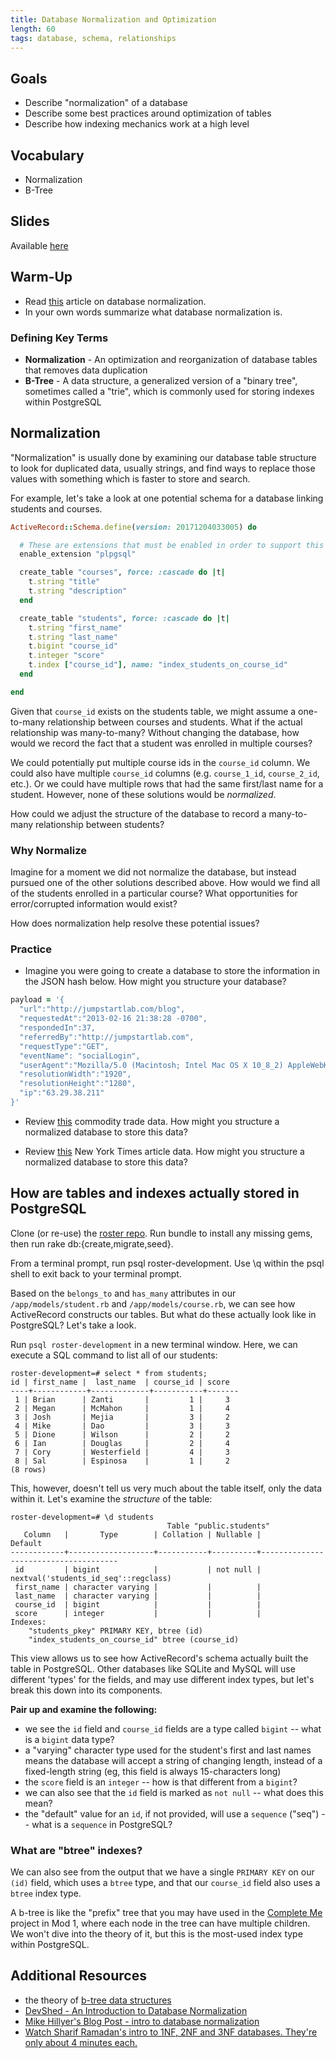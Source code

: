 ```yaml
---
title: Database Normalization and Optimization
length: 60
tags: database, schema, relationships
---
```


## Goals

* Describe "normalization" of a database
* Describe some best practices around optimization of tables
* Describe how indexing mechanics work at a high level


## Vocabulary

* Normalization
* B-Tree

## Slides

Available [here](../slides/database_normalization_and_optimization)


## Warm-Up

* Read [this](https://www.essentialsql.com/get-ready-to-learn-sql-database-normalization-explained-in-simple-english/) article on database normalization.
* In your own words summarize what database normalization is.


### Defining Key Terms

* **Normalization** - An optimization and reorganization of database tables that removes data duplication
* **B-Tree** - A data structure, a generalized version of a "binary tree", sometimes called a "trie", which is commonly used for storing indexes within PostgreSQL


## Normalization

"Normalization" is usually done by examining our database table structure to look for duplicated data, usually strings, and find ways to replace those values with something which is faster to store and search.

For example, let's take a look at one potential schema for a database linking students and courses.

```ruby
ActiveRecord::Schema.define(version: 20171204033005) do

  # These are extensions that must be enabled in order to support this database
  enable_extension "plpgsql"

  create_table "courses", force: :cascade do |t|
    t.string "title"
    t.string "description"
  end

  create_table "students", force: :cascade do |t|
    t.string "first_name"
    t.string "last_name"
    t.bigint "course_id"
    t.integer "score"
    t.index ["course_id"], name: "index_students_on_course_id"
  end

end
```

Given that `course_id` exists on the students table, we might assume a one-to-many relationship between courses and students. What if the actual relationship was many-to-many? Without changing the database, how would we record the fact that a student was enrolled in multiple courses?

We could potentially put multiple course ids in the `course_id` column. We could also have multiple `course_id` columns (e.g. `course_1_id`, `course_2_id`, etc.). Or we could have multiple rows that had the same first/last name for a student. However, none of these solutions would be *normalized*.

How could we adjust the structure of the database to record a many-to-many relationship between students?


### Why Normalize

Imagine for a moment we did not normalize the database, but instead pursued one of the other solutions described above. How would we find all of the students enrolled in a particular course? What opportunities for error/corrupted information would exist?

How does normalization help resolve these potential issues?


### Practice

* Imagine you were going to create a database to store the information in the JSON hash below. How might you structure your database?

```ruby
payload = '{
  "url":"http://jumpstartlab.com/blog",
  "requestedAt":"2013-02-16 21:38:28 -0700",
  "respondedIn":37,
  "referredBy":"http://jumpstartlab.com",
  "requestType":"GET",
  "eventName": "socialLogin",
  "userAgent":"Mozilla/5.0 (Macintosh; Intel Mac OS X 10_8_2) AppleWebKit/537.17 (KHTML, like Gecko) Chrome/24.0.1309.0 Safari/537.17",
  "resolutionWidth":"1920",
  "resolutionHeight":"1280",
  "ip":"63.29.38.211"
}'
```

* Review [this](https://www.kaggle.com/unitednations/global-commodity-trade-statistics/data) commodity trade data. How might you structure a normalized database to store this data?

* Review [this](https://www.kaggle.com/aashita/nyt-comments/data) New York Times article data. How might you structure a normalized database to store this data?



## How are tables and indexes actually stored in PostgreSQL

Clone (or re-use) the [roster repo](https://github.com/turingschool-examples/roster). Run bundle to install any missing gems, then run rake db:{create,migrate,seed}.

From a terminal prompt, run psql roster-development. Use \q within the psql shell to exit back to your terminal prompt.

Based on the `belongs_to` and `has_many` attributes in our `/app/models/student.rb` and `/app/models/course.rb`, we can see how ActiveRecord constructs our tables. But what do these actually look like in PostgreSQL? Let's take a look.

Run `psql roster-development` in a new terminal window. Here, we can execute a SQL command to list all of our students:

```
roster-development=# select * from students;
id | first_name |  last_name  | course_id | score
----+------------+-------------+-----------+-------
 1 | Brian      | Zanti       |         1 |     3
 2 | Megan      | McMahon     |         1 |     4
 3 | Josh       | Mejia       |         3 |     2
 4 | Mike       | Dao         |         3 |     3
 5 | Dione      | Wilson      |         2 |     2
 6 | Ian        | Douglas     |         2 |     4
 7 | Cory       | Westerfield |         4 |     3
 8 | Sal        | Espinosa    |         1 |     2
(8 rows)
```

This, however, doesn't tell us very much about the table itself, only the data within it. Let's examine the *structure* of the table:

```
roster-development=# \d students
                                   Table "public.students"
   Column   |       Type        | Collation | Nullable |               Default
------------+-------------------+-----------+----------+--------------------------------------
 id         | bigint            |           | not null | nextval('students_id_seq'::regclass)
 first_name | character varying |           |          |
 last_name  | character varying |           |          |
 course_id  | bigint            |           |          |
 score      | integer           |           |          |
Indexes:
    "students_pkey" PRIMARY KEY, btree (id)
    "index_students_on_course_id" btree (course_id)
```

This view allows us to see how ActiveRecord's schema actually built the table in PostgreSQL. Other databases like SQLite and MySQL will use different 'types' for the fields, and may use different index types, but let's break this down into its components.

**Pair up and examine the following:**

- we see the `id` field and `course_id` fields are a type called `bigint` -- what is a `bigint` data type?
- a "varying" character type used for the student's first and last names means the database will accept a string of changing length, instead of a fixed-length string (eg, this field is always 15-characters long)
- the `score` field is an `integer` -- how is that different from a `bigint`?
- we can also see that the `id` field is marked as `not null` -- what does this mean?
- the "default" value for an `id`, if not provided, will use a `sequence` ("seq") -- what is a `sequence` in PostgreSQL?

### What are "btree" indexes?

We can also see from the output that we have a single `PRIMARY KEY` on our `(id)` field, which uses a `btree` type, and that our `course_id` field also uses a `btree` index type.

A b-tree is like the "prefix" tree that you may have used in the [Complete Me](http://backend.turing.edu/module1/projects/complete_me) project in Mod 1, where each node in the tree can have multiple children. We won't dive into the theory of it, but this is the most-used index type within PostgreSQL.


## Additional Resources

- the theory of [b-tree data structures](https://en.wikipedia.org/wiki/B-tree)
- [DevShed - An Introduction to Database Normalization](http://www.devshed.com/c/a/mysql/an-introduction-to-database-normalization/)
- [Mike Hillyer's Blog Post - intro to database normalization](http://mikehillyer.com/articles/an-introduction-to-database-normalization/)
- [Watch Sharif Ramadan's intro to 1NF, 2NF and 3NF databases. They're only about 4 minutes each.](https://www.youtube.com/watch?v=K7vzLrGCV50&list=PLQ9AAKW8HuJ5m0rmHKL88ZyjOIKejvrj0)
